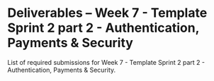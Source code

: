 # Deliverables – Week 7 - Template Sprint 2 part 2 - Authentication, Payments & Security

List of required submissions for Week 7 - Template Sprint 2 part 2 - Authentication, Payments & Security.